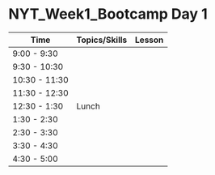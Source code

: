 # NYT_Week1_Bootcamp Day 1

| Time | Topics/Skills|Lesson| 
|--------|-----|----|
| 9:00 - 9:30|  | |
| 9:30 - 10:30|  | |
| 10:30 - 11:30|  | |
| 11:30 - 12:30|  | |
| 12:30 - 1:30| Lunch | |
| 1:30 - 2:30| | |
| 2:30 - 3:30| | |
| 3:30 - 4:30| | |
| 4:30 - 5:00| | |